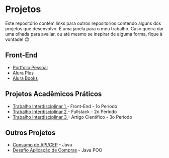 # Projetos

Este repositório contém links para outros repositorios contendo alguns dos projetos que desenvolvo. É uma janela para o meu trabalho. Caso queira dar uma olhada para avaliar, ou até mesmo se inspirar de alguma forma, fique à vontade! 😉

## Front-End

* [Portfolio Pessoal](https://github.com/militaovitor01/Portfolio)
* [Alura Plus](https://github.com/militaovitor01/AluraPlus)
* [Alura Books](https://github.com/militaovitor01/AluraBooks)

## Projetos Acadêmicos Práticos

* [Trabalho Interdisciplinar 1 ](https://github.com/ICEI-PUC-Minas-PMGCC-TI/ti-1-pmg-cc-m-20231-tiaw-moda-e-estilo) - Front-End - 1o Período
* [Trabalho Interdisciplinar 2 ](https://github.com/ICEI-PUC-Minas-CC-TI/plmg-cc-2023-2-ti2-g27-tunerater) - Fullstack - 2o Período
* [Trabalho Interdisciplinar 3 ](https://github.com/militaovitor01/TI3) - Artigo Científico - 3o Período

## Outros Projetos
* [Consumo de API/CEP](https://github.com/militaovitor01/Desafio_APICEP_Alura) - Java
* [Desafio Aplicação de Compras](https://github.com/militaovitor01/Desafio_Aplicacao_de_compras_Alura/tree/main) - Java POO
